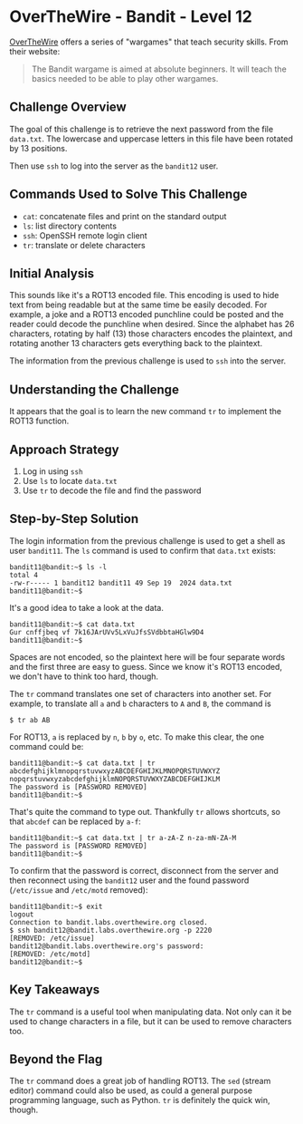 # OverTheWire - Bandit - Level 12

[OverTheWire](https://overthewire.org) offers a series of "wargames" that teach
security skills. From their website:

> The Bandit wargame is aimed at absolute beginners. It will teach the basics
> needed to be able to play other wargames.

## Challenge Overview

The goal of this challenge is to retrieve the next password from the file
`data.txt`. The lowercase and uppercase letters in this file have been rotated
by 13 positions.

Then use `ssh` to log into the server as the `bandit12` user.

## Commands Used to Solve This Challenge

- `cat`: concatenate files and print on the standard output
- `ls`: list directory contents
- `ssh`: OpenSSH remote login client
- `tr`: translate or delete characters

## Initial Analysis

This sounds like it's a ROT13 encoded file. This encoding is used to hide text
from being readable but at the same time be easily decoded. For example, a joke
and a ROT13 encoded punchline could be posted and the reader could decode the
punchline when desired. Since the alphabet has 26 characters, rotating by half
(13) those characters encodes the plaintext, and rotating another 13 characters
gets everything back to the plaintext.

The information from the previous challenge is used to `ssh` into the server.

## Understanding the Challenge

It appears that the goal is to learn the new command `tr` to implement the ROT13
function.

## Approach Strategy

1. Log in using `ssh`
1. Use `ls` to locate `data.txt`
1. Use `tr` to decode the file and find the password

## Step-by-Step Solution

The login information from the previous challenge is used to get a shell as user
`bandit11`. The `ls` command is used to confirm that `data.txt` exists:

```
bandit11@bandit:~$ ls -l
total 4
-rw-r----- 1 bandit12 bandit11 49 Sep 19  2024 data.txt
bandit11@bandit:~$
```

It's a good idea to take a look at the data.

```
bandit11@bandit:~$ cat data.txt
Gur cnffjbeq vf 7k16JArUVv5LxVuJfsSVdbbtaHGlw9D4
bandit11@bandit:~$
```

Spaces are not encoded, so the plaintext here will be four separate words and
the first three are easy to guess. Since we know it's ROT13 encoded, we don't
have to think too hard, though.

The `tr` command translates one set of characters into another set. For example,
to translate all `a` and `b` characters to `A` and `B`, the command is

```
$ tr ab AB
```

For ROT13, `a` is replaced by `n`, `b` by `o`, etc. To make this clear, the
one command could be:

```
bandit11@bandit:~$ cat data.txt | tr abcdefghijklmnopqrstuvwxyzABCDEFGHIJKLMNOPQRSTUVWXYZ nopqrstuvwxyzabcdefghijklmNOPQRSTUVWXYZABCDEFGHIJKLM
The password is [PASSWORD REMOVED]
bandit11@bandit:~$
```

That's quite the command to type out. Thankfully `tr` allows shortcuts, so that
`abcdef` can be replaced by `a-f`:

```
bandit11@bandit:~$ cat data.txt | tr a-zA-Z n-za-mN-ZA-M
The password is [PASSWORD REMOVED]
bandit11@bandit:~$
```

To confirm that the password is correct, disconnect from the server and then
reconnect using the `bandit12` user and the found password (`/etc/issue` and
`/etc/motd` removed):

```
bandit11@bandit:~$ exit
logout
Connection to bandit.labs.overthewire.org closed.
$ ssh bandit12@bandit.labs.overthewire.org -p 2220
[REMOVED: /etc/issue]
bandit12@bandit.labs.overthewire.org's password:
[REMOVED: /etc/motd]
bandit12@bandit:~$
```

## Key Takeaways

The `tr` command is a useful tool when manipulating data. Not only can it be
used to change characters in a file, but it can be used to remove characters
too.

## Beyond the Flag

The `tr` command does a great job of handling ROT13. The `sed` (stream editor)
command could also be used, as could a general purpose programming language,
such as Python. `tr` is definitely the quick win, though.
